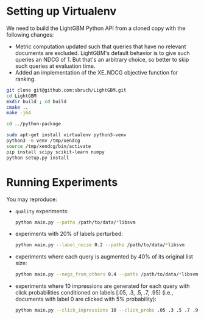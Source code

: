 # Setting up Virtualenv
We need to build the LightGBM Python API from a cloned
copy with the following changes:

* Metric computation updated such that queries that have no
  relevant documents are excluded. LightGBM's default behavior is
  to give such queries an NDCG of 1. But that's an arbitrary choice,
  so better to skip such queries at evaluation time.
* Added an implementation of the XE_NDCG objective function
  for ranking.

```bash
git clone git@github.com:sbruch/LightGBM.git
cd LightGBM
mkdir build ; cd build
cmake ..
make -j64

cd ../python-package

sudo apt-get install virtualenv python3-venv
python3 -m venv /tmp/xendcg
source /tmp/xendcg/bin/activate
pip install scipy scikit-learn numpy
python setup.py install
```

# Running Experiments
You may reproduce:

* `quality` experiments:

  ```bash
  python main.py --paths /path/to/data/*libsvm
  ```

* experiments with 20% of labels perturbed:

  ```bash
  python main.py --label_noise 0.2 --paths /path/to/data/*libsvm
  ```

* experiments where each query is augmented by 40% of its original list size:

  ```bash
  python main.py --negs_from_others 0.4 --paths /path/to/data/*libsvm
  ```

* experiments where 10 impressions are generated for each query
  with click probabilities conditioned on labels [.05, .3, .5, .7, .95]
  (i.e., documents with label 0 are clicked with 5% probability):

  ```bash
  python main.py --click_impressions 10 --click_probs .05 .3 .5 .7 .95 --paths /path/to/data/*libsvm
  ```
